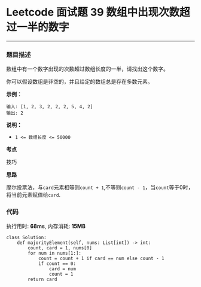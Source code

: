 # Leetcode 面试题 39 数组中出现次数超过一半的数字
***
### 题目描述

数组中有一个数字出现的次数超过数组长度的一半，请找出这个数字。

你可以假设数组是非空的，并且给定的数组总是存在多数元素。

**示例：**

	输入: [1, 2, 3, 2, 2, 2, 5, 4, 2]
	输出: 2


**说明：**

* `1 <= 数组长度 <= 50000`


**考点**

技巧

**思路**

摩尔投票法，与`card`元素相等则`count + 1`,不等则`count - 1`，当`count`等于0时，将当前元素赋值给`card`.


### 代码
执行用时: **68ms**, 内存消耗: **15MB**

```
class Solution:
    def majorityElement(self, nums: List[int]) -> int:
        count, card = 1, nums[0]
        for num in nums[1:]:
            count = count + 1 if card == num else count - 1
            if count == 0:
                card = num
                count = 1
        return card
```







